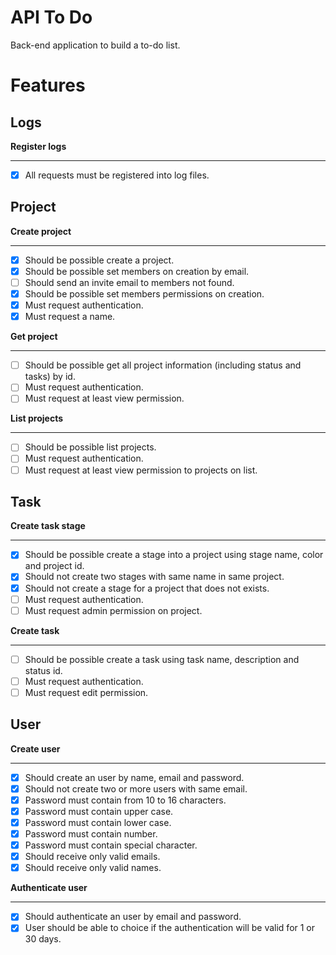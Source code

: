# API To Do
Back-end application to build a to-do list.

# Features

## Logs

**Register logs**
***

- [x] All requests must be registered into log files.

## Project

**Create project**
***

- [x] Should be possible create a project.
- [x] Should be possible set members on creation by email.
- [ ] Should send an invite email to members not found.
- [x] Should be possible set members permissions on creation.
- [x] Must request authentication.
- [x] Must request a name.

**Get project**
***

- [ ] Should be possible get all project information (including status and tasks) by id.
- [ ] Must request authentication.
- [ ] Must request at least view permission.

**List projects**
***

- [ ] Should be possible list projects.
- [ ] Must request authentication.
- [ ] Must request at least view permission to projects on list.

## Task

**Create task stage**
***

- [x] Should be possible create a stage into a project using stage name, color and project id.
- [x] Should not create two stages with same name in same project.
- [x] Should not create a stage for a project that does not exists.
- [ ] Must request authentication.
- [ ] Must request admin permission on project.

**Create task**
***

- [ ] Should be possible create a task using task name, description and status id.
- [ ] Must request authentication.
- [ ] Must request edit permission.

## User

**Create user**
***

- [x] Should create an user by name, email and password.
- [x] Should not create two or more users with same email.
- [x] Password must contain from 10 to 16 characters.
- [x] Password must contain upper case.
- [x] Password must contain lower case.
- [x] Password must contain number.
- [x] Password must contain special character.
- [x] Should receive only valid emails.
- [x] Should receive only valid names.

**Authenticate user**
***

- [x] Should authenticate an user by email and password.
- [x] User should be able to choice if the authentication will be valid for 1 or 30 days.
